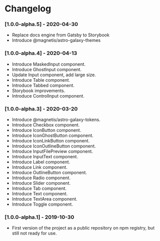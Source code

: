 # Changelog

### [1.0.0-alpha.5] - 2020-04-30

- Replace docs engine from Gatsby to Storybook
- Introduce @magnetis/astro-galaxy-themes

### [1.0.0-alpha.4] - 2020-04-13

- Introduce MaskedInput component.
- Introduce GhostInput component.
- Update Input component, add large size.
- Introduce Table component.
- Introduce Tabbed component.
- Storybook improvements.
- Introduce ControlInput component.

### [1.0.0-alpha.3] - 2020-03-20

- Introduce @magnetis/astro-galaxy-tokens.
- Introduce Checkbox component.
- Introduce IconButton component.
- Introduce IconGhostButton component.
- Introduce IconLinkButton component.
- Introduce IconOutlineButton component.
- Introduce InputFilePreview component.
- Introduce InputText component.
- Introduce Label component.
- Introduce Link component.
- Introduce OutlineButton component.
- Introduce Radio component.
- Introduce Slider component.
- Introduce Tab component.
- Introduce Text component.
- Introduce TextArea component.
- Introduce Toggle component.

### [1.0.0-alpha.1] - 2019-10-30

- First version of the project as a public repository on npm registry, but still not ready for use.
